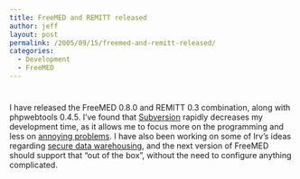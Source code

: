 ```yaml
---
title: FreeMED and REMITT released
author: jeff
layout: post
permalink: /2005/09/15/freemed-and-remitt-released/
categories:
  - Development
  - FreeMED
---
```

# 

I have released the FreeMED 0.8.0 and REMITT 0.3 combination, along with phpwebtools 0.4.5. I’ve found that [Subversion][1] rapidly decreases my development time, as it allows me to focus more on the programming and less on [annoying problems][2]. I have also been working on some of Irv’s ideas regarding [secure data warehousing][3], and the next version of FreeMED should support that “out of the box”, without the need to configure anything complicated.

 [1]: http://subversion.tigris.org/
 [2]: http://www.cvshome.org/
 [3]: http://www.linuxmednews.com/1126663803/index_html